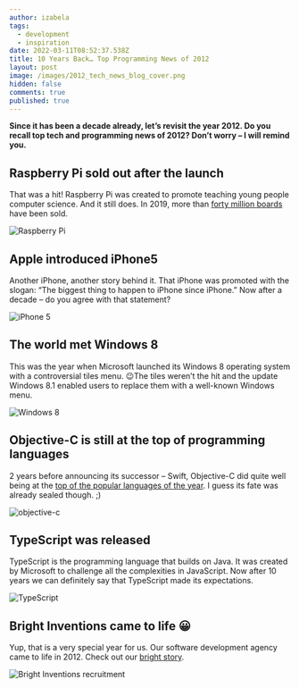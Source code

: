 ```yaml
---
author: izabela
tags:
  - development
  - inspiration
date: 2022-03-11T08:52:37.538Z
title: 10 Years Back… Top Programming News of 2012
layout: post
image: /images/2012_tech_news_blog_cover.png
hidden: false
comments: true
published: true
---
```

**Since it has been a decade already, let’s revisit the year 2012. Do you recall top tech and programming news of 2012? Don’t worry – I will remind you.**

## Raspberry Pi sold out after the launch

That was a hit! Raspberry Pi was created to promote teaching young people computer science. And it still does. In 2019, more than [forty million boards](https://twitter.com/EbenUpton/status/1205646606504275968) have been sold.

![Raspberry Pi](/images/raspberrypi_2012.png)

## Apple introduced iPhone5

Another iPhone, another story behind it. That iPhone was promoted with the slogan: “The biggest thing to happen to iPhone since iPhone.” Now after a decade – do you agree with that statement?

![iPhone 5](/images/iphone5_2012.png)

## The world met Windows 8

This was the year when Microsoft launched its Windows 8 operating system with a controversial tiles menu. 😉The tiles weren’t the hit and the update Windows 8.1 enabled users to replace them with a well-known Windows menu.

![Windows 8](/images/windows8_2012.png)

## Objective-C is still at the top of programming languages

2 years before announcing its successor – Swift, Objective-C did quite well being at the [top of the popular languages of the year](https://www.i-programmer.info/news/98-languages/5298-the-top-languages-of-2012.html). I guess its fate was already sealed though. ;)

![objective-c](/images/objectivec_2012.png)

## TypeScript was released

TypeScript is the programming language that builds on Java. It was created by Microsoft to challenge all the complexities in JavaScript. Now after 10 years we can definitely say that TypeScript made its expectations.

![TypeScript](/images/blog_post_in_2012.png)

## Bright Inventions came to life 😀

Yup, that is a very special year for us. Our software development agency came to life in 2012. Check out our [bright story](/blog/the-history-of-bright-inventions/).

![Bright Inventions recruitment](/images/join_bright_inventions.png)

